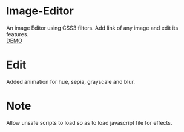 # Image-Editor
An image Editor using CSS3 filters.
Add link of any image and edit its features. <br/>
<a href="https://shashankbhat10.github.io/image-editor/"> DEMO </a>

# Edit
Added animation for hue, sepia, grayscale and blur.

# Note
Allow unsafe scripts to load so as to load javascript file for effects.

